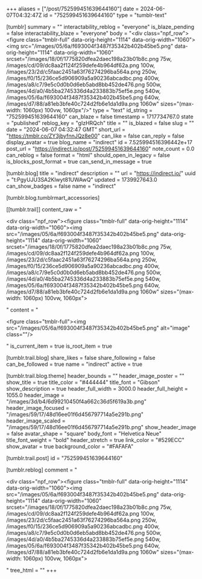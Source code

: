 +++
aliases = ["/post/752599451639644160"]
date = 2024-06-07T04:32:47Z
id = "752599451639644160"
type = "tumblr-text"

[tumblr]
summary = ""
interactability_reblog = "everyone"
is_blaze_pending = false
interactability_blaze = "everyone"
body = "<div class=\"npf_row\"><figure class=\"tmblr-full\" data-orig-height=\"1114\" data-orig-width=\"1060\"><img src=\"/images/05/6a/f693004f3487f35342b402b45be5.png\" data-orig-height=\"1114\" data-orig-width=\"1060\" srcset=\"/images/18/0f/1775820dfea2daec198a23b01b8c.png 75w, /images/cd/09/dc8aa2f124f259defe4b964df62a.png 100w, /images/23/2d/c5faac2451a63f76274296ba564a.png 250w, /images/f0/15/236ce5d906909a5a90236abcadbc.png 400w, /images/a8/c7/9e5c0d0b0d6eb5abd8bb452de476.png 500w, /images/4d/a0/4b5ba2745336d4a233883b75ef5e.png 540w, /images/05/6a/f693004f3487f35342b402b45be5.png 640w, /images/d7/88/a81eb3bfe40c724d2fb6e1da1d9a.png 1060w\" sizes=\"(max-width: 1060px) 100vw, 1060px\"/></figure></div>"
type = "text"
id_string = "752599451639644160"
can_blaze = false
timestamp = 1717734767.0
state = "published"
reblog_key = "gIzHRQch"
title = ""
is_blazed = false
slug = ""
date = "2024-06-07 04:32:47 GMT"
short_url = "https://tmblr.co/ZY3jbyfnnJQz8e00"
can_like = false
can_reply = false
display_avatar = true
blog_name = "indirect"
id = 7.525994516396442e+17
post_url = "https://indirect.io/post/752599451639644160"
note_count = 0.0
can_reblog = false
format = "html"
should_open_in_legacy = false
is_blocks_post_format = true
can_send_in_message = true

[tumblr.blog]
title = "indirect"
description = ""
url = "https://indirect.io/"
uuid = "t:PgyUJU3SA2Klwyt81UWAwQ"
updated = 1739927643.0
can_show_badges = false
name = "indirect"

[tumblr.blog.tumblrmart_accessories]

[[tumblr.trail]]
content_raw = "<p><div class=\"npf_row\"><figure class=\"tmblr-full\" data-orig-height=\"1114\" data-orig-width=\"1060\"><img src=\"/images/05/6a/f693004f3487f35342b402b45be5.png\" data-orig-height=\"1114\" data-orig-width=\"1060\" srcset=\"/images/18/0f/1775820dfea2daec198a23b01b8c.png 75w, /images/cd/09/dc8aa2f124f259defe4b964df62a.png 100w, /images/23/2d/c5faac2451a63f76274296ba564a.png 250w, /images/f0/15/236ce5d906909a5a90236abcadbc.png 400w, /images/a8/c7/9e5c0d0b0d6eb5abd8bb452de476.png 500w, /images/4d/a0/4b5ba2745336d4a233883b75ef5e.png 540w, /images/05/6a/f693004f3487f35342b402b45be5.png 640w, /images/d7/88/a81eb3bfe40c724d2fb6e1da1d9a.png 1060w\" sizes=\"(max-width: 1060px) 100vw, 1060px\"></figure></div></p>"
content = "<p><figure class=\"tmblr-full\"><img src=\"/images/05/6a/f693004f3487f35342b402b45be5.png\" alt=\"image\" class=\"\"/></figure></p>"
is_current_item = true
is_root_item = true

[tumblr.trail.blog]
share_likes = false
share_following = false
can_be_followed = true
name = "indirect"
active = true

[tumblr.trail.blog.theme]
header_bounds = ""
header_image_poster = ""
show_title = true
title_color = "#444444"
title_font = "Gibson"
show_description = true
header_full_width = 3000.0
header_full_height = 1055.0
header_image = "/images/3d/b4/6d99210450f4a662c36d5f619a3b.png"
header_image_focused = "/images/59/17/48d16ee01f6d456797714a5e291b.png"
header_image_scaled = "/images/59/17/48d16ee01f6d456797714a5e291b.png"
show_header_image = false
avatar_shape = "square"
body_font = "Helvetica Neue"
title_font_weight = "bold"
header_stretch = true
link_color = "#529ECC"
show_avatar = true
background_color = "#FAFAFA"

[tumblr.trail.post]
id = "752599451639644160"

[tumblr.reblog]
comment = "<p><div class=\"npf_row\"><figure class=\"tmblr-full\" data-orig-height=\"1114\" data-orig-width=\"1060\"><img src=\"/images/05/6a/f693004f3487f35342b402b45be5.png\" data-orig-height=\"1114\" data-orig-width=\"1060\" srcset=\"/images/18/0f/1775820dfea2daec198a23b01b8c.png 75w, /images/cd/09/dc8aa2f124f259defe4b964df62a.png 100w, /images/23/2d/c5faac2451a63f76274296ba564a.png 250w, /images/f0/15/236ce5d906909a5a90236abcadbc.png 400w, /images/a8/c7/9e5c0d0b0d6eb5abd8bb452de476.png 500w, /images/4d/a0/4b5ba2745336d4a233883b75ef5e.png 540w, /images/05/6a/f693004f3487f35342b402b45be5.png 640w, /images/d7/88/a81eb3bfe40c724d2fb6e1da1d9a.png 1060w\" sizes=\"(max-width: 1060px) 100vw, 1060px\"></figure></div></p>"
tree_html = ""
+++
